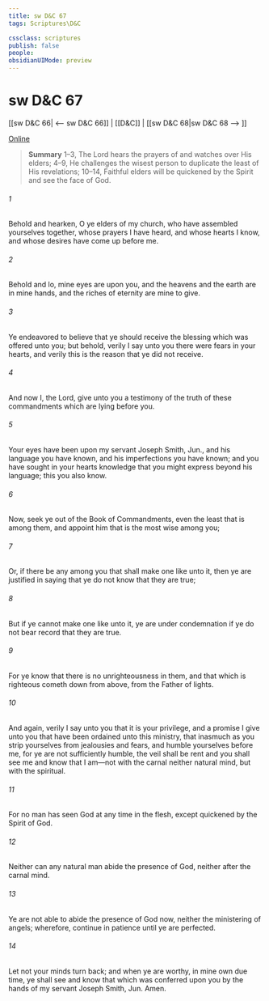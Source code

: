 ```yaml
---
title: sw D&C 67
tags: Scriptures\D&C

cssclass: scriptures
publish: false
people:
obsidianUIMode: preview
---
```


# sw D&C 67
[[sw D&C 66| <-- sw D&C 66]] | [[D&C]] | [[sw D&C 68|sw D&C 68 --> ]]

[Online](https://churchofjesuschrist.org/study/scriptures/dc-testament/dc/67?lang=eng)

> __Summary__
1–3, The Lord hears the prayers of and watches over His elders; 4–9, He challenges the wisest person to duplicate the least of His revelations; 10–14, Faithful elders will be quickened by the Spirit and see the face of God.

###### 1 
Behold and hearken, O ye elders of my church, who have assembled yourselves together, whose prayers I have heard, and whose hearts I know, and whose desires have come up before me.

###### 2 
Behold and lo, mine eyes are upon you, and the heavens and the earth are in mine hands, and the riches of eternity are mine to give.

###### 3 
Ye endeavored to believe that ye should receive the blessing which was offered unto you; but behold, verily I say unto you there were fears in your hearts, and verily this is the reason that ye did not receive.

###### 4 
And now I, the Lord, give unto you a testimony of the truth of these commandments which are lying before you.

###### 5 
Your eyes have been upon my servant Joseph Smith, Jun., and his language you have known, and his imperfections you have known; and you have sought in your hearts knowledge that you might express beyond his language; this you also know.

###### 6 
Now, seek ye out of the Book of Commandments, even the least that is among them, and appoint him that is the most wise among you;

###### 7 
Or, if there be any among you that shall make one like unto it, then ye are justified in saying that ye do not know that they are true;

###### 8 
But if ye cannot make one like unto it, ye are under condemnation if ye do not bear record that they are true.

###### 9 
For ye know that there is no unrighteousness in them, and that which is righteous cometh down from above, from the Father of lights.

###### 10 
And again, verily I say unto you that it is your privilege, and a promise I give unto you that have been ordained unto this ministry, that inasmuch as you strip yourselves from jealousies and fears, and humble yourselves before me, for ye are not sufficiently humble, the veil shall be rent and you shall see me and know that I am—not with the carnal neither natural mind, but with the spiritual.

###### 11 
For no man has seen God at any time in the flesh, except quickened by the Spirit of God.

###### 12 
Neither can any natural man abide the presence of God, neither after the carnal mind.

###### 13 
Ye are not able to abide the presence of God now, neither the ministering of angels; wherefore, continue in patience until ye are perfected.

###### 14 
Let not your minds turn back; and when ye are worthy, in mine own due time, ye shall see and know that which was conferred upon you by the hands of my servant Joseph Smith, Jun. Amen.

